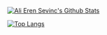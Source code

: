 [![Ali Eren Sevinc's Github Stats](https://github-readme-stats.vercel.app/api?username=alierensevinc)](https://github.com/alierensevinc/github-readme-stats)

[![Top Langs](https://github-readme-stats.vercel.app/api/top-langs/?username=alierensevinc)](https://github.com/alierensevinc/github-readme-stats)
